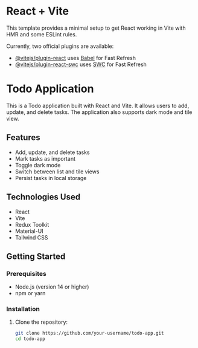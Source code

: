 # React + Vite

This template provides a minimal setup to get React working in Vite with HMR and some ESLint rules.

Currently, two official plugins are available:

- [@vitejs/plugin-react](https://github.com/vitejs/vite-plugin-react/blob/main/packages/plugin-react/README.md) uses [Babel](https://babeljs.io/) for Fast Refresh
- [@vitejs/plugin-react-swc](https://github.com/vitejs/vite-plugin-react-swc) uses [SWC](https://swc.rs/) for Fast Refresh


# Todo Application

This is a Todo application built with React and Vite. It allows users to add, update, and delete tasks. The application also supports dark mode and tile view.

## Features

- Add, update, and delete tasks
- Mark tasks as important
- Toggle dark mode
- Switch between list and tile views
- Persist tasks in local storage

## Technologies Used

- React
- Vite
- Redux Toolkit
- Material-UI
- Tailwind CSS

## Getting Started

### Prerequisites

- Node.js (version 14 or higher)
- npm or yarn

### Installation

1. Clone the repository:

   ```sh
   git clone https://github.com/your-username/todo-app.git
   cd todo-app